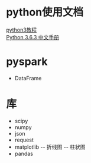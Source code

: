 # python使用文档
[python3教程](https://www.runoob.com/python3/python3-tutorial.html)  
[Python 3.6.3 中文手册](https://www.runoob.com/manual/pythontutorial3/docs/html/)
# pyspark
- DataFrame
# 库
- scipy
- numpy
- json
- request
- matplotlib
-- 折线图
-- 柱状图
- pandas
